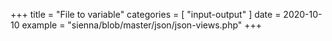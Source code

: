 +++
title = "File to variable"
categories = [ "input-output" ]
date = 2020-10-10
example = "sienna/blob/master/json/json-views.php"
+++
